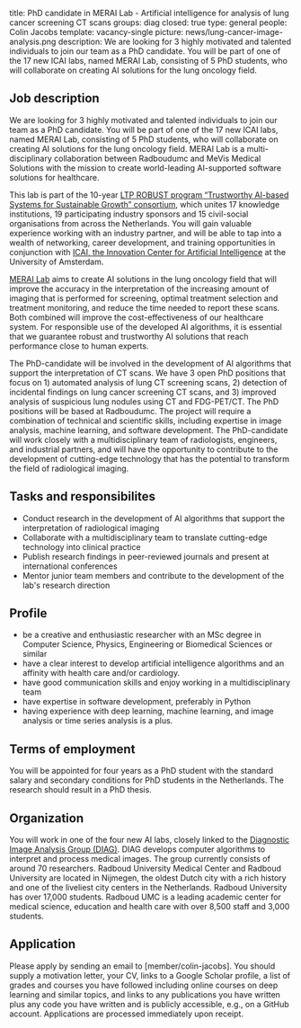 title: PhD candidate in MERAI Lab - Artificial intelligence for analysis of lung cancer screening CT scans
groups: diag
closed: true
type: general 
people: Colin Jacobs
template: vacancy-single
picture: news/lung-cancer-image-analysis.png
description: We are looking for 3 highly motivated and talented individuals to join our team as a PhD candidate. You will be part of one of the 17 new ICAI labs, named MERAI Lab, consisting of 5 PhD students, who will collaborate on creating AI solutions for the lung oncology field. 

## Job description

We are looking for 3 highly motivated and talented individuals to join our team as a PhD candidate. You will be part of one of the 17 new ICAI labs, named MERAI Lab, consisting of 5 PhD students, who will collaborate on creating AI solutions for the lung oncology field. MERAI Lab is a multi-disciplinary collaboration between Radboudumc and MeVis Medical Solutions with the mission to create world-leading AI-supported software solutions for healthcare.

This lab is part of the 10-year [LTP ROBUST program “Trustworthy AI-based Systems for Sustainable Growth” consortium](https://icai.ai/ltp-robust/), which unites 17 knowledge institutions, 19 participating industry sponsors and 15 civil-social organisations from across the Netherlands. You will gain valuable experience working with an industry partner, and will be able to tap into a wealth of networking, career development, and training opportunities in conjunction with [ICAI, the Innovation Center for Artificial Intelligence](https://icai.ai/) at the University of Amsterdam.

[MERAI Lab](https://www.diagnijmegen.nl/projects/merai/) aims to create AI solutions in the lung oncology field that will improve the accuracy in the interpretation of the increasing amount of imaging that is performed for screening, optimal treatment selection and treatment monitoring, and reduce the time needed to report these scans. Both combined will improve the cost-effectiveness of our healthcare system. For responsible use of the developed AI algorithms, it is essential that we guarantee robust and trustworthy AI solutions that reach performance close to human experts.

The PhD-candidate will be involved in the development of AI algorithms that support the interpretation of CT scans. We have 3 open PhD positions that focus on 1) automated analysis of lung CT screening scans, 2) detection of incidental findings on lung cancer screening CT scans, and 3) improved analysis of suspicious lung nodules using CT and FDG-PET/CT. The PhD positions will be based at Radboudumc. The project will require a combination of technical and scientific skills, including expertise in image analysis, machine learning, and software development. The PhD-candidate will work closely with a multidisciplinary team of radiologists, engineers, and industrial partners, and will have the opportunity to contribute to the development of cutting-edge technology that has the potential to transform the field of radiological imaging.

## Tasks and responsibilites

* Conduct research in the development of AI algorithms that support the interpretation of radiological imaging
* Collaborate with a multidisciplinary team to translate cutting-edge technology into clinical practice
* Publish research findings in peer-reviewed journals and present at international conferences
* Mentor junior team members and contribute to the development of the lab's research direction

## Profile

* be a creative and enthusiastic researcher with an MSc degree in Computer Science, Physics, Engineering or Biomedical Sciences or similar
* have a clear interest to develop artificial intelligence algorithms and an affinity with health care and/or cardiology.
* have good communication skills and enjoy working in a multidisciplinary team
* have expertise in software development, preferably in Python
* having experience with deep learning, machine learning, and image analysis or time series analysis is a plus.

## Terms of employment
You will be appointed for four years as a PhD student with the standard salary and secondary conditions for PhD students in the Netherlands. The research should result in a PhD thesis.

## Organization
You will work in one of the four new AI labs, closely linked to the [Diagnostic Image Analysis Group (DIAG)](https://www.diagnijmegen.nl/). DIAG develops computer algorithms to interpret and process medical images. The group currently consists of around 70 researchers. Radboud University Medical Center and Radboud University are located in Nijmegen, the oldest Dutch city with a rich history and one of the liveliest city centers in the Netherlands. Radboud University has over 17,000 students. Radboud UMC is a leading academic center for medical science, education and health care with over 8,500 staff and 3,000 students.

## Application
Please apply by sending an email to [member/colin-jacobs]. You should supply a motivation letter, your CV, links to a Google Scholar profile, a list of grades and courses you have followed including online courses on deep learning and similar topics, and links to any publications you have written plus any code you have written and is publicly accessible, e.g., on a GitHub account. Applications are processed immediately upon receipt. 
